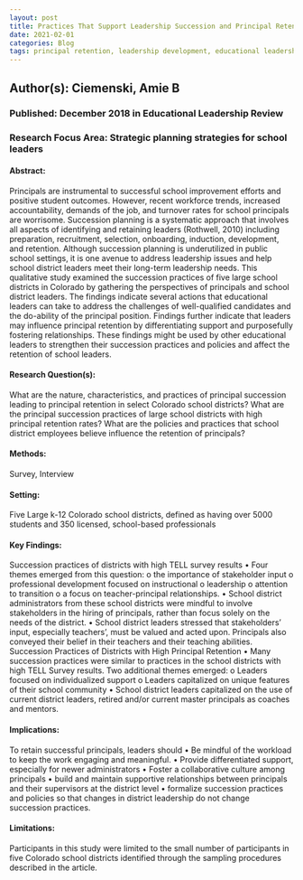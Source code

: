 ```yaml
---
layout: post
title: Practices That Support Leadership Succession and Principal Retention.
date: 2021-02-01
categories: Blog
tags: principal retention, leadership development, educational leadership, succession, succession planning, district leadership, assistant principals
---
```


## Author(s): Ciemenski, Amie B

### Published: December 2018 in Educational Leadership Review

### Research Focus Area: Strategic planning strategies for school leaders

#### Abstract:
Principals are instrumental to successful school improvement efforts and positive student outcomes. However, recent workforce trends, increased accountability, demands of the job, and turnover rates for school principals are worrisome. Succession planning is a systematic approach that involves all aspects of identifying and retaining leaders (Rothwell, 2010) including preparation, recruitment, selection, onboarding, induction, development, and retention. Although succession planning is underutilized in public school settings, it is one avenue to address leadership issues and help school district leaders meet their long-term leadership needs. This qualitative study examined the succession practices of five large school districts in Colorado by gathering the perspectives of principals and school district leaders. The findings indicate several actions that educational leaders can take to address the challenges of well-qualified candidates and the do-ability of the principal position. Findings further indicate that leaders may influence principal retention by differentiating support and purposefully fostering relationships. These findings might be used by other educational leaders to strengthen their succession practices and policies and affect the retention of school leaders.


#### Research Question(s):
What are the nature, characteristics, and practices of principal succession leading to principal retention in select Colorado school districts?  What are the principal succession practices of large school districts with high principal retention rates? What are the policies and practices that school district employees believe influence the retention of principals?


#### Methods:
Survey, Interview


#### Setting:
Five Large k-12 Colorado school districts, defined as having over 5000 students and 350 licensed, school-based professionals


#### Key Findings:
Succession practices of districts with high TELL survey results • Four themes emerged from this question: o the importance of stakeholder input o professional development focused on instructional o leadership o attention to transition o a focus on teacher-principal relationships. • School district administrators from these school districts were mindful to involve stakeholders in the hiring of principals, rather than focus solely on the needs of the district. • School district leaders stressed that stakeholders’ input, especially teachers’, must be valued and acted upon. Principals also conveyed their belief in their teachers and their teaching abilities.  Succession Practices of Districts with High Principal Retention • Many succession practices were similar to practices in the school districts with high TELL Survey results. Two additional themes emerged: o Leaders focused on individualized support o Leaders capitalized on unique features of their school community • School district leaders capitalized on the use of current district leaders, retired and/or current master principals as coaches and mentors. 


#### Implications:
To retain successful principals, leaders should • Be mindful of the workload to keep the work engaging and meaningful. • Provide differentiated support, especially for newer administrators • Foster a collaborative culture among principals • build and maintain supportive relationships between principals and their supervisors at the district level • formalize succession practices and policies so that changes in district leadership do not change succession practices.


#### Limitations:
Participants in this study were limited to the small number of participants in five Colorado school districts identified through the sampling procedures described in the article.


